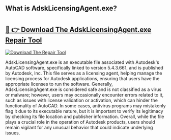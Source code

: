 ## What is AdskLicensingAgent.exe? 

# <h2><a href="https://exedetect.com/download.php?AdskLicensingAgent.exe">🔗 👉 Download The AdskLicensingAgent.exe Repair Tool</a></h2>

[![Download The Repair Tool](https://exedetect.com/download-button.jpg)](https://exedetect.com/download.php?AdskLicensingAgent.exe)

AdskLicensingAgent.exe is an executable file associated with Autodesk's AutoCAD software, specifically linked to version 5.4.3.661, and is published by Autodesk, Inc. This file serves as a licensing agent, helping manage the licensing process for Autodesk applications, ensuring that users have the appropriate licenses to run the software. Generally, AdskLicensingAgent.exe is considered safe and is not classified as a virus or malware; however, users may occasionally encounter errors related to it, such as issues with license validation or activation, which can hinder the functionality of AutoCAD. In some cases, antivirus programs may mistakenly flag it due to its executable nature, but it is important to verify its legitimacy by checking its file location and publisher information. Overall, while the file plays a crucial role in the operation of Autodesk products, users should remain vigilant for any unusual behavior that could indicate underlying issues.